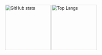 <!--
**harusys/harusys** is a ✨ _special_ ✨ repository because its `README.md` (this file) appears on your GitHub profile.

Here are some ideas to get you started:

- 🔭 I’m currently working on ...
- 🌱 I’m currently learning ...
- 👯 I’m looking to collaborate on ...
- 🤔 I’m looking for help with ...
- 💬 Ask me about ...
- 📫 How to reach me: ...
- 😄 Pronouns: ...
- ⚡ Fun fact: ...
-->

<!--
## About Me
- DevOps Engineer
- Interested in Mobile App Developer (since 2022 Dec)

## My Links
- :baby_chick: Twitter: [@harusys_](https://twitter.com/harusys_)
- 🌱 AtCoder: [AtCoder My Page](https://atcoder.jp/users/harusys)
-->

<p align="left"> 
  <img alt="GitHub stats" height="150px" src="https://github-readme-stats.vercel.app/api?username=harusys&show_icons=true&theme=tokyonight" />
  <img alt="Top Langs" height="150px" src="https://github-readme-stats.vercel.app/api/top-langs/?username=harusys&show_icons=true&count_private=true&theme=tokyonight&layout=compact" />
</p>

<!--
<p align="left"> 
  <img alt="LeetCode stats" height="200px" src="https://leetcode-stats-six.vercel.app/?username=harusys" />
<p/>
-->
